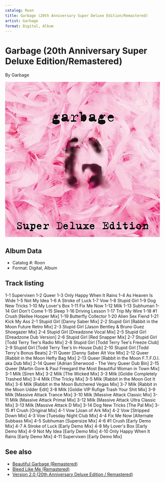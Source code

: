 ```yaml
---
catalog: Roon
title: Garbage (20th Anniversary Super Deluxe Edition/Remastered)
artist: Garbage
format: Digital, Album
---
```


# Garbage (20th Anniversary Super Deluxe Edition/Remastered)

By Garbage

![](../../assets/albumcovers/Garbage-Garbage_20th_Anniversary_Super_Deluxe_Edition-Remastered.png)

## Album Data

- Catalog #: Roon
- Format: Digital, Album


## Track listing


1-1 Supervixen
1-2 Queer
1-3 Only Happy When It Rains
1-4 As Heaven Is Wide
1-5 Not My Idea
1-6 A Stroke of Luck
1-7 Vow
1-8 Stupid Girl
1-9 Dog New Tricks
1-10 My Lover's Box
1-11 Fix Me Now
1-12 Milk
1-13 Subhuman
1-14 Girl Don't Come
1-15 Sleep
1-16 Driving Lesson
1-17 Trip My Wire
1-18 #1 Crush [Nellee Hooper Mix]
1-19 Butterfly Collector
1-20 Alien Sex Fiend
1-21 Kick My Ass
2-1 Stupid Girl [Danny Saber Mix]
2-2 Stupid Girl [Rabbit in the Moon Future Retro Mix]
2-3 Stupid Girl [Jason Bentley & Bruno Guez Shoegazer Mix]
2-4 Stupid Girl [Dreadzone Vocal Mix]
2-5 Stupid Girl [Dreadzone Dub Version]
2-6 Stupid Girl [Red Snapper Mix]
2-7 Stupid Girl [Todd Terry Tee's Radio Mix]
2-8 Stupid Girl [Todd Terry Tee's Freeze Club]
2-9 Stupid Girl [Todd Terry Tee's In-House Dub]
2-10 Stupid Girl [Todd Terry's Bonus Beats]
2-11 Queer [Danny Saber Alt Vox Mix]
2-12 Queer [Rabbit in the Moon Hefty Bag Mix]
2-13 Queer [Rabbit in the Moon F.T.F.O.I. aka Dub Mix]
2-14 Queer [Adrian Sherwood - The Very Queer Dub Bin]
2-15 Queer [Martin Gore & Paul Freegard the Most Beautiful Woman in Town Mix]
3-1 Milk [Siren Mix]
3-2 Milk [The Wicked Mix]
3-3 Milk [Goldie Completely Trashed Mix]
3-4 Milk [The Tricky Mix]
3-5 Milk [Rabbit in the Moon Got It Mix]
3-6 Milk [Rabbit in the Moon Butchered Vegas Mix]
3-7 Milk [Rabbit in the Moon Udder Edit]
3-8 Milk [Goldie VIP Rufige Trash Your Shit Mix]
3-9 Milk [Massive Attack Trance Mix]
3-10 Milk [Massive Attack Classic Mix]
3-11 Milk [Massive Attack Primal Mix]
3-12 Milk [Massive Attack Ultra Classic Mix]
3-13 Milk [Massive Attack D Mix]
3-14 Dog New Tricks [The Pal Mix]
3-15 #1 Crush [Original Mix]
4-1 Vow [Joan of Ark Mix]
4-2 Vow [Stripped Down Mix]
4-3 Vow [Tuesday Night Club Mix]
4-4 Fix Me Now [Alternate Subbass Mix]
4-5 Subhuman [Supersize Mix]
4-6 #1 Crush [Early Demo Mix]
4-7 A Stroke of Luck [Early Demo Mix]
4-8 My Lover's Box [Early Demo Mix]
4-9 Not My Idea [Early Demo Mix]
4-10 Only Happy When It Rains [Early Demo Mix]
4-11 Supervixen [Early Demo Mix]


## See also

- [Beautiful Garbage (Remastered)](Beautiful_Garbage_Remastered.md)
- [Bleed Like Me (Remastered)](Bleed_Like_Me_Remastered.md)
- [Version 2.0 (20th Anniversary Deluxe Edition / Remastered)](Version_20_20th_Anniversary_Deluxe_Edition_-_Remastered.md)
